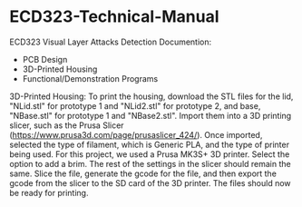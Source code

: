 # ECD323-Technical-Manual
ECD323 Visual Layer Attacks Detection Documention:
- PCB Design
- 3D-Printed Housing
- Functional/Demonstration Programs

3D-Printed Housing:
To print the housing, download the STL files for the lid, "NLid.stl" for prototype 1 and "NLid2.stl" for prototype 2, and base, "NBase.stl" for prototype 1 and "NBase2.stl". Import them into a 3D printing slicer, such as the Prusa Slicer (https://www.prusa3d.com/page/prusaslicer_424/). Once imported, selected the type of filament, which is Generic PLA, and the type of printer being used. For this project, we used a Prusa MK3S+ 3D printer. Select the option to add a brim. The rest of the settings in the slicer should remain the same. Slice the file, generate the gcode for the file, and then export the gcode from the slicer to the SD card of the 3D printer. The files should now be ready for printing. 


